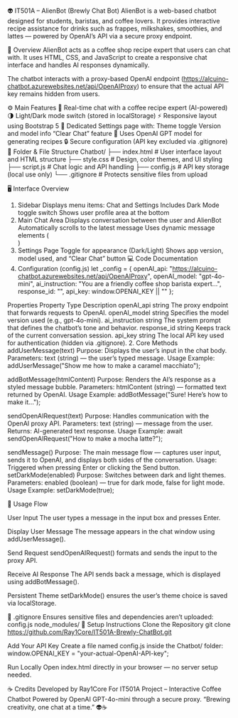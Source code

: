 👽 IT501A – AlienBot (Brewly Chat Bot)
AlienBot is a web-based chatbot designed for students, baristas, and coffee lovers.
It provides interactive recipe assistance for drinks such as frappes, milkshakes, smoothies, and lattes — powered by OpenAI’s API via a secure proxy endpoint.

🧠 Overview
AlienBot acts as a coffee shop recipe expert that users can chat with.
It uses HTML, CSS, and JavaScript to create a responsive chat interface and handles AI responses dynamically.

The chatbot interacts with a proxy-based OpenAI endpoint (https://alcuino-chatbot.azurewebsites.net/api/OpenAIProxy) to ensure that the actual API key remains hidden from users.

⚙️ Main Features
💬 Real-time chat with a coffee recipe expert (AI-powered)
🌗 Light/Dark mode switch (stored in localStorage)
⚡ Responsive layout using Bootstrap 5
🧾 Dedicated Settings page with:
Theme toggle
Version and model info
“Clear Chat” feature
🧠 Uses OpenAI GPT model for generating recipes
🔒 Secure configuration (API key excluded via .gitignore)
🧩 Folder & File Structure
Chatbot/
├── index.html        # User interface layout and HTML structure
├── style.css         # Design, color themes, and UI styling
├── script.js         # Chat logic and API handling
├── config.js         # API key storage (local use only)
└── .gitignore        # Protects sensitive files from upload

🖥️ Interface Overview
1. Sidebar
Displays menu items: Chat and Settings
Includes Dark Mode toggle switch
Shows user profile area at the bottom
2. Main Chat Area
Displays conversation between the user and AlienBot
Automatically scrolls to the latest message
Uses dynamic message elements (<div class="message user/bot">)
3. Settings Page
Toggle for appearance (Dark/Light)
Shows app version, model used, and “Clear Chat” button
💻 Code Documentation
1. Configuration (config.js)
let _config = {
  openAI_api: "https://alcuino-chatbot.azurewebsites.net/api/OpenAIProxy",
  openAI_model: "gpt-4o-mini",
  ai_instruction: "You are a friendly coffee shop barista expert...",
  response_id: "",
  api_key: window.OPENAI_KEY || ""
};

Properties
Property	Type	Description
openAI_api	string	The proxy endpoint that forwards requests to OpenAI.
openAI_model	string	Specifies the model version used (e.g., gpt-4o-mini).
ai_instruction	string	The system prompt that defines the chatbot’s tone and behavior.
response_id	string	Keeps track of the current conversation session.
api_key	string	The local API key used for authentication (hidden via .gitignore).
2. Core Methods
addUserMessage(text)
Purpose: Displays the user’s input in the chat body.
Parameters: text (string) — the user’s typed message.
Usage Example:
addUserMessage("Show me how to make a caramel macchiato");

addBotMessage(htmlContent)
Purpose: Renders the AI’s response as a styled message bubble.
Parameters: htmlContent (string) — formatted text returned by OpenAI.
Usage Example:
addBotMessage("Sure! Here’s how to make it...");

sendOpenAIRequest(text)
Purpose: Handles communication with the OpenAI proxy API.
Parameters: text (string) — message from the user.
Returns: AI-generated text response.
Usage Example:
await sendOpenAIRequest("How to make a mocha latte?");

sendMessage()
Purpose: The main message flow — captures user input, sends it to OpenAI, and displays both sides of the conversation.
Usage: Triggered when pressing Enter or clicking the Send button.
setDarkMode(enabled)
Purpose: Switches between dark and light themes.
Parameters: enabled (boolean) — true for dark mode, false for light mode.
Usage Example:
setDarkMode(true);

🧰 Usage Flow

User Input
The user types a message in the input box and presses Enter.

Display User Message
The message appears in the chat window using addUserMessage().

Send Request
sendOpenAIRequest() formats and sends the input to the proxy API.

Receive AI Response
The API sends back a message, which is displayed using addBotMessage().

Persistent Theme
setDarkMode() ensures the user’s theme choice is saved via localStorage.

🧾 .gitignore
Ensures sensitive files and dependencies aren’t uploaded:
config.js
node_modules/
🚀 Setup Instructions
Clone the Repository
git clone https://github.com/Ray1Core/IT501A-Brewly-ChatBot.git

Add Your API Key
Create a file named config.js inside the Chatbot/ folder:
window.OPENAI_KEY = "your-actual-OpenAI-API-key";

Run Locally
Open index.html directly in your browser — no server setup needed.

☕ Credits
Developed by Ray1Core
For IT501A Project – Interactive Coffee Chatbot
Powered by OpenAI GPT-4o-mini through a secure proxy.
“Brewing creativity, one chat at a time.” 👽☕
